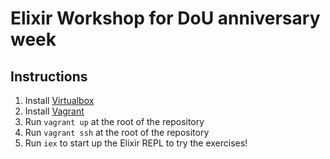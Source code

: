 # Elixir Workshop for DoU anniversary week

## Instructions

1. Install [Virtualbox](https://www.virtualbox.org/wiki/Downloads)
2. Install [Vagrant](https://www.vagrantup.com/downloads)
3. Run `vagrant up` at the root of the repository
4. Run `vagrant ssh` at the root of the repository
5. Run `iex` to start up the Elixir REPL to try the exercises!
